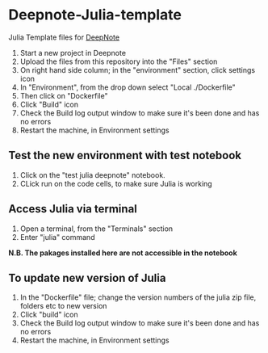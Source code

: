 # Deepnote-Julia-template

Julia Template files for [DeepNote](https://deepnote.com/)

1. Start a new project in Deepnote
2. Upload the files from this repository into the "Files" section
3. On right hand side column; in the "environment" section, click settings icon
4. In "Environment", from the drop down select "Local ./Dockerfile"
5. Then click on "Dockerfile"
6. Click "Build" icon
7. Check the Build log output window to make sure it's been done and has no errors
8. Restart the machine, in Environment settings

## Test the new environment with test notebook
1. Click on the "test julia deepnote" notebook.
2. CLick run on the code cells, to make sure Julia is working

## Access Julia via terminal
1. Open a terminal, from the "Terminals" section 
2. Enter "julia" command

**N.B. The pakages installed here are not accessible in the notebook**

## To update new version of Julia
1. In the "Dockerfile" file; change the version numbers of the julia zip file, folders etc to new version
2. Click "build" icon 
3. Check the Build log output window to make sure it's been done and has no errors
4. Restart the machine, in Environment settings
